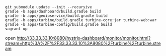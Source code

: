 ```
git submodule update --init --recursive
gradle -b apps/dashboard/build.gradle build
gradle -b apps/geoipservice/build.gradle build
gradle -b apps/turbine/build.gradle turbine-core:jar turbine-web:war
gradle -b apps/turbine-config/build.gradle build
vagrant up
```

open http://33.33.33.10:8080/hystrix-dashboard/monitor/monitor.html?stream=http%3A%2F%2F33.33.33.10%3A8080%2Fturbine%2Fturbine.stream
